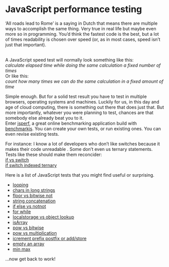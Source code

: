 <!--
  id: 907
  description: A JavaScript speed test normally looks something like this: count how many times we can do the same calculation in a fixed amount of time.
  date: 2012-04-25
  modified: 2014-08-15
  slug: javascript-performance-testing
  type: post
  excerpt: <p>&#8216;All roads lead to Rome&#8217; is a saying in Dutch that means there are multiple ways to accomplish the same thing. Very true in real life but maybe even more so in programming. You&#8217;d think the fastest code is the best, but a lot of times readability is chosen over speed (or, as in most [&hellip;]</p>
  categories: code, JavaScript, link
  tags: crossbrowser, performance, test
  metaKeyword: test
  metaTitle: JavaScript performance testing
  metaDescription: A JavaScript speed test normally looks something like this: count how many times we can do the same calculation in a fixed amount of time.
  inCv: 
  inPortfolio: 
  dateFrom: 
  dateTo: 
-->

# JavaScript performance testing

<p>&#8216;All roads lead to Rome&#8217; is a saying in Dutch that means there are multiple ways to accomplish the same thing. Very true in real life but maybe even more so in programming. You&#8217;d think the fastest code is the best, but a lot of times readability is chosen over speed (or, as in most cases, speed isn&#8217;t just that important).</p>
<p><!--more--><br />
A JavaScript speed test will normally look something like this:<br />
<em>calculate elapsed time while doing the same calculation a fixed number of times</em><br />
Or like this:<br />
<em>count how many times we can do the same calculation in a fixed amount of time</em></p>
<p>Simple enough. But for a solid test result you have to test in multiple browsers, operating systems and machines. Luckily for us, in this day and age of cloud computing, there is something out there that does just that. But more importantly, whatever you were planning to test, chances are that somebody else already beat you to it.<br />
Enter <a href="http://jsperf.com">jsperf</a>, a great online benchmarking application build with <a href="http://benchmarkjs.com/">benchmarkjs</a>. You can create your own tests, or run existing ones. You can even revise existing tests.</p>
<p>For instance: I know a lot of developers who don&#8217;t like switches because it makes their code unreadable <!--(Crockford, Clean code)-->. Some don&#8217;t even us ternary statements. Tests like these should make them reconcider:<br />
<a href="http://jsperf.com/ifswitch/4">if vs switch</a><br />
<a href="http://jsperf.com/if-else-vs-arrays-vs-switch-vs-ternary/6">if switch indexed ternary</a></p>
<p>Here is a list of JavaScript tests that you might find useful or surprising.</p>
<ul>
<li><a href="http://jsperf.com/fastest-array-loops-in-javascript/4">looping</a></li>
<li><a href="http://jsperf.com/slice-vs-substr-vs-substring-methods-long-string/3">chars in long strings</a></li>
<li><a href="http://jsperf.com/math-floor-vs-math-round-vs-parseint/9">floor vs bitwise not</a></li>
<li><a href="http://jsperf.com/join-versus-string-concatination/10">string concatenation</a></li>
<li><a href="http://jsperf.com/one-time-iife-or-everytime-boolean-conversion">if else vs notnot</a></li>
<li><a href="http://jsperf.com/for-while-test/3">for while</a></li>
<li><a href="http://jsperf.com/localstorage-vs-objects">localstorage vs object lookup</a></li>
<li><a href="http://jsperf.com/isarray-shim/2">isArray</a></li>
<li><a href="http://jsperf.com/math-pow-vs-bitwise/2">pow vs bitwise</a></li>
<li><a href="http://jsperf.com/math-pow-vs-multiplication">pow vs multiplication</a></li>
<li><a href="http://jsperf.com/prefix-or-postfix-increment/3">icrement prefix postfix or add/store</a></li>
<li><a href="http://jsperf.com/array-splice-vs-array-length-0/2">empty an array</a></li>
<li><a href="http://jsperf.com/min-max-compare">min max</a></li>
</ul>
<p>&#8230;now get back to work!</p>
